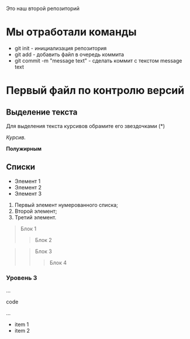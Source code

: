 Это наш второй репозиторий
# Мы отработали команды

* git init - инициализация репозитория
* git add - добавить файл в очередь коммита
* git commit -m "message text" - сделать коммит с текстом message text

# Первый файл по контролю версий


## Выделение текста

Для выделения текста курсивов обрамите его звездочками (*) 

*Курсив.*

**Полужирным**

## Списки

* Элемент 1
* Элемент 2
* Элемент 3

1. Первый элемент нумерованного списка;
2. Второй элемент;
3. Третий элемент.

> Блок 1 
>> Блок 2

>> Блок 3
>>> Блок 4

### Уровень 3

...

code

...

- item 1
- item 2